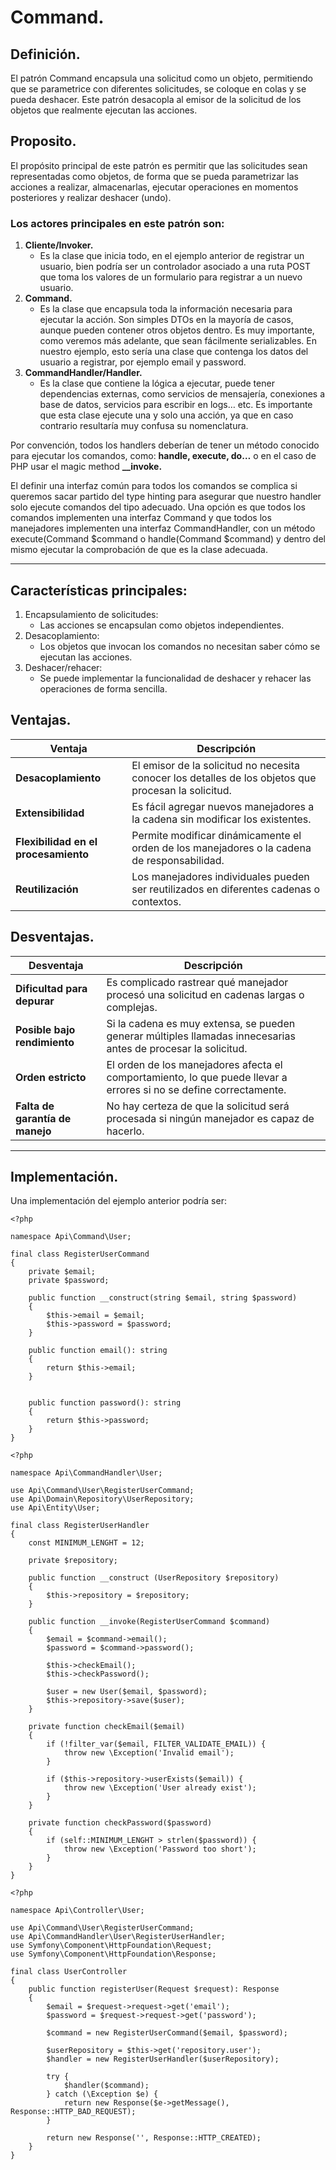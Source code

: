 # Command.

## Definición.
El patrón Command encapsula una solicitud como un objeto, permitiendo que se parametrice con diferentes solicitudes, se coloque en colas y se pueda deshacer. Este patrón desacopla al emisor de la solicitud de los objetos que realmente ejecutan las acciones.

## Proposito.
El propósito principal de este patrón es permitir que las solicitudes sean representadas como objetos, de forma que se pueda parametrizar las acciones a realizar, almacenarlas, ejecutar operaciones en momentos posteriores y realizar deshacer (undo).

### Los actores principales en este patrón son:

1. **Cliente/Invoker.**
    * Es la clase que inicia todo, en el ejemplo anterior de registrar un usuario, bien podría ser un controlador asociado a una ruta POST que toma los valores de un formulario para registrar a un nuevo usuario.
2. **Command.**
    * Es la clase que encapsula toda la información necesaria para ejecutar la acción. Son simples DTOs en la mayoría de casos, aunque pueden contener otros objetos dentro. Es muy importante, como veremos más adelante, que sean fácilmente serializables. En nuestro ejemplo, esto sería una clase que contenga los datos del usuario a registrar, por ejemplo email y password.
3. **CommandHandler/Handler.**
    * Es la clase que contiene la lógica a ejecutar, puede tener dependencias externas, como servicios de mensajería, conexiones a base de datos, servicios para escribir en logs… etc. Es importante que esta clase ejecute una y solo una acción, ya que en caso contrario resultaría muy confusa su nomenclatura.

Por convención, todos los handlers deberían de tener un método conocido para ejecutar los comandos, como: **handle, execute, do…** o en el caso de PHP usar el magic method **__invoke.**

El definir una interfaz común para todos los comandos se complica si queremos sacar partido del type hinting para asegurar que nuestro handler solo ejecute comandos del tipo adecuado. Una opción es que todos los comandos implementen una interfaz Command y que todos los manejadores implementen una interfaz CommandHandler, con un método execute(Command $command o handle(Command $command) y dentro del mismo ejecutar la comprobación de que es la clase adecuada.

----------
## Características principales:

1. Encapsulamiento de solicitudes:
    * Las acciones se encapsulan como objetos independientes.
2. Desacoplamiento: 
    * Los objetos que invocan los comandos no necesitan saber cómo se ejecutan las acciones.
3. Deshacer/rehacer: 
    * Se puede implementar la funcionalidad de deshacer y rehacer las operaciones de forma sencilla.


## Ventajas.

| **Ventaja**                          | **Descripción**                                                                                      |
|--------------------------------------|------------------------------------------------------------------------------------------------------|
| **Desacoplamiento**                  | El emisor de la solicitud no necesita conocer los detalles de los objetos que procesan la solicitud. |
| **Extensibilidad**                   | Es fácil agregar nuevos manejadores a la cadena sin modificar los existentes.                        |
| **Flexibilidad en el procesamiento** | Permite modificar dinámicamente el orden de los manejadores o la cadena de responsabilidad.          |
| **Reutilización**                    | Los manejadores individuales pueden ser reutilizados en diferentes cadenas o contextos.              |

## Desventajas.

| **Desventaja**                     | **Descripción**                                                                                              |
|------------------------------------|--------------------------------------------------------------------------------------------------------------|
| **Dificultad para depurar**        | Es complicado rastrear qué manejador procesó una solicitud en cadenas largas o complejas.                    |
| **Posible bajo rendimiento**       | Si la cadena es muy extensa, se pueden generar múltiples llamadas innecesarias antes de procesar la solicitud.|
| **Orden estricto**                 | El orden de los manejadores afecta el comportamiento, lo que puede llevar a errores si no se define correctamente. |
| **Falta de garantía de manejo**    | No hay certeza de que la solicitud será procesada si ningún manejador es capaz de hacerlo.                   |

-------------
## Implementación.
Una implementación del ejemplo anterior podría ser:

~~~
<?php

namespace Api\Command\User;

final class RegisterUserCommand
{
    private $email;
    private $password;
    
    public function __construct(string $email, string $password)
    {
        $this->email = $email;
        $this->password = $password;
    }
    
    public function email(): string
    {
        return $this->email;   
    }
    
    
    public function password(): string
    {
        return $this->password;   
    }
}
~~~
~~~
<?php

namespace Api\CommandHandler\User;

use Api\Command\User\RegisterUserCommand;
use Api\Domain\Repository\UserRepository;
use Api\Entity\User;

final class RegisterUserHandler
{
    const MINIMUM_LENGHT = 12;
    
    private $repository;
    
    public function __construct (UserRepository $repository)
    {
        $this->repository = $repository;   
    }
    
    public function __invoke(RegisterUserCommand $command)
    {
        $email = $command->email();
        $password = $command->password();
        
        $this->checkEmail();
        $this->checkPassword();
        
        $user = new User($email, $password);
        $this->repository->save($user);
    }
    
    private function checkEmail($email)
    {
        if (!filter_var($email, FILTER_VALIDATE_EMAIL)) {
            throw new \Exception('Invalid email');
        }
        
        if ($this->repository->userExists($email)) {
            throw new \Exception('User already exist');
        }
    }
    
    private function checkPassword($password)
    {
        if (self::MINIMUM_LENGHT > strlen($password)) {
            throw new \Exception('Password too short');
        }
    }
}
~~~
~~~
<?php

namespace Api\Controller\User;

use Api\Command\User\RegisterUserCommand;
use Api\CommandHandler\User\RegisterUserHandler;
use Symfony\Component\HttpFoundation\Request;
use Symfony\Component\HttpFoundation\Response;

final class UserController
{
    public function registerUser(Request $request): Response
    {
        $email = $request->request->get('email');
        $password = $request->request->get('password');
        
        $command = new RegisterUserCommand($email, $password);
        
        $userRepository = $this->get('repository.user');
        $handler = new RegisterUserHandler($userRepository);
        
        try {
            $handler($command);
        } catch (\Exception $e) {
            return new Response($e->getMessage(), Response::HTTP_BAD_REQUEST);
        }
        
        return new Response('', Response::HTTP_CREATED);
    }
}
~~~